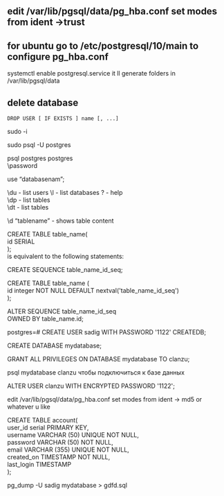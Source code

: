 ## edit /var/lib/pgsql/data/pg_hba.conf     set modes from ident ->trust
## for ubuntu go to /etc/postgresql/10/main  to configure pg_hba.conf
systemctl enable postgresql.service    it ll generate folders in /var/lib/pgsql/data  

## delete database 
    DROP USER [ IF EXISTS ] name [, ...]

sudo -i   

sudo psql -U postgres  

psql postgres postgres  
\password     

use “databasenam”;  

\du - list users
\l - list databases 
\?   - help  
\dp -  list tables  
\dt - list tables  

\d “tablename”    - shows table content  

CREATE TABLE table_name(  
    id SERIAL  
);  
is equivalent to the following statements:  

CREATE SEQUENCE table_name_id_seq;  
 
CREATE TABLE table_name (  
    id integer NOT NULL DEFAULT nextval('table_name_id_seq')  
);  
 
ALTER SEQUENCE table_name_id_seq  
OWNED BY table_name.id;  




postgres=# CREATE USER sadig WITH PASSWORD '1122' CREATEDB;     

CREATE DATABASE mydatabase;  

GRANT ALL PRIVILEGES ON DATABASE mydatabase TO clanzu;   

psql mydatabase clanzu  чтобы подключиться к базе данных 

ALTER USER clanzu WITH ENCRYPTED PASSWORD '1122';  

edit /var/lib/pgsql/data/pg_hba.conf     set modes from ident -> md5 or whatever u like  




CREATE TABLE account(  
user_id serial PRIMARY KEY,  
username VARCHAR (50) UNIQUE NOT NULL,  
password VARCHAR (50) NOT NULL,  
email VARCHAR (355) UNIQUE NOT NULL,  
created_on TIMESTAMP NOT NULL,  
last_login TIMESTAMP  
);  




pg_dump -U sadig mydatabase > gdfd.sql 


